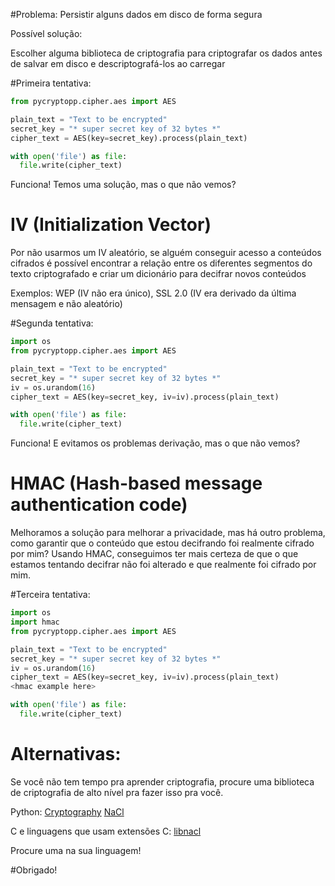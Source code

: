 #Problema: Persistir alguns dados em disco de forma segura

Possível solução:

Escolher alguma biblioteca de criptografia para criptografar os dados antes de salvar em disco e descriptografá-los ao carregar


#Primeira tentativa:

```python
from pycryptopp.cipher.aes import AES

plain_text = "Text to be encrypted"
secret_key = "* super secret key of 32 bytes *"
cipher_text = AES(key=secret_key).process(plain_text)

with open('file') as file:
  file.write(cipher_text)
```
Funciona! Temos uma solução, mas o que não vemos?

IV (Initialization Vector)
===
Por não usarmos um IV aleatório, se alguém conseguir acesso a conteúdos cifrados é possível encontrar a relação entre os diferentes segmentos do texto criptografado e criar um dicionário para decifrar novos conteúdos

Exemplos: WEP (IV não era único), SSL 2.0 (IV era derivado da última mensagem e não aleatório)

#Segunda tentativa:

```python
import os
from pycryptopp.cipher.aes import AES

plain_text = "Text to be encrypted"
secret_key = "* super secret key of 32 bytes *"
iv = os.urandom(16)
cipher_text = AES(key=secret_key, iv=iv).process(plain_text)

with open('file') as file:
  file.write(cipher_text)
```

Funciona! E evitamos os problemas derivação, mas o que não vemos?

HMAC (Hash-based message authentication code)
===
Melhoramos a solução para melhorar a privacidade, mas há outro problema, como garantir que o conteúdo que estou decifrando foi realmente cifrado por mim? Usando HMAC, conseguimos ter mais certeza de que o que estamos tentando decifrar não foi alterado e que realmente foi cifrado por mim.

#Terceira tentativa:

```python
import os
import hmac
from pycryptopp.cipher.aes import AES

plain_text = "Text to be encrypted"
secret_key = "* super secret key of 32 bytes *"
iv = os.urandom(16)
cipher_text = AES(key=secret_key, iv=iv).process(plain_text)
<hmac example here>

with open('file') as file:
  file.write(cipher_text)
```


# Alternativas:

Se você não tem tempo pra aprender criptografia, procure uma biblioteca de criptografia de alto nível pra fazer isso pra você.

Python:
[Cryptography](https://cryptography.io/en/latest/)
[NaCl](https://pynacl.readthedocs.org/en/latest/)

C e linguagens que usam extensões C:
[libnacl](http://nacl.cr.yp.to/)

Procure uma na sua linguagem!


#Obrigado!
